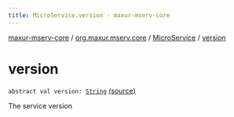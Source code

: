 ```yaml
---
title: MicroService.version - maxur-mserv-core
---
```


[maxur-mserv-core](../../index.html) / [org.maxur.mserv.core](../index.html) / [MicroService](index.html) / [version](.)

# version

`abstract val version: `[`String`](https://kotlinlang.org/api/latest/jvm/stdlib/kotlin/-string/index.html) [(source)](https://github.com/myunusov/maxur-mserv/tree/master/maxur-mserv-core/src/main/kotlin/org/maxur/mserv/core/MicroService.kt#L24)

The service version

